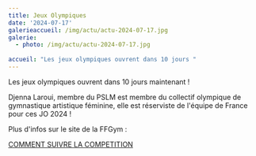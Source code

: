 ```yaml
---
title: Jeux Olympiques
date: '2024-07-17'
galerieaccueil: /img/actu/actu-2024-07-17.jpg
galerie:
  - photo: /img/actu/actu-2024-07-17.jpg
 
accueil: "Les jeux olympiques ouvrent dans 10 jours "
---
```

Les jeux olympiques ouvrent dans 10 jours maintenant !

Djenna Laroui, membre du PSLM est membre du collectif olympique de gymnastique artistique féminine, elle est réserviste de l'équipe de France pour ces JO 2024 !


Plus d'infos sur le site de la FFGym :

[COMMENT SUIVRE LA COMPETITION](https://www.ffgym.fr/content/2024_-_07_-_g_a_mg_a_fg_rt_r_-_j_o_2024_-_comment_suivre_la_competition_?fbclid=PAZXh0bgNhZW0CMTEAAabxMTq4kr-ng0KPSzE52P2VslNe6kkCJ95cpwtVtehFjBvT9lxvBnDzFrQ_aem_95asSAzpgWLo_ofX_QiPyQ)
